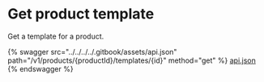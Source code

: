 # Get product template

Get a template for a product.

{% swagger src="../../../../.gitbook/assets/api.json" path="/v1/products/{productId}/templates/{id}" method="get" %}
[api.json](../../../../.gitbook/assets/api.json)
{% endswagger %}
